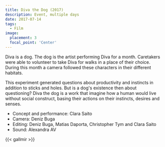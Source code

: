 ```yaml
---
title: Diva the Dog (2017)
description: Event, multiple days
date: 2017-07-14
tags:
  - Film
image:
  placement: 3
  focal_point: 'Center'
---
```


Diva is a dog. The dog is the artist performing Diva for a month. Caretakers were able to volunteer to take Diva for walks in a place of their choice. During this month a camera followed these characters in their different habitats.

This experiment generated questions about productivity and instincts in addition to sticks and holes. But is a dog's existence then about questioning? Diva the dog is a work that imagine how a human would live without social construct, basing their actions on their instincts, desires and senses.

- Concept and performance: Clara Saito
- Camera: Deniz Buga
- Editing: Deniz Buga, Matias Daporta, Christopher Tym and Clara Saito
- Sound: Alexandra AV

{{< gallmir >}}

<!--more-->
